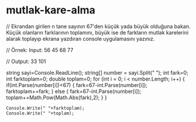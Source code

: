 # mutlak-kare-alma
// Ekrandan girilen n tane sayının 67'den küçük yada büyük olduğuna bakan. Küçük olanların farklarının toplamını, büyük ise de farkların mutlak karelerini alarak toplayıp ekrana yazdıran console uygulamasını yazınız.

// Örnek: Input: 56 45 68 77

// Output: 33 101

string sayi=Console.ReadLine();
string[] number = sayi.Split(" ");
int fark=0;
int farktoplam=0;
double toplam=0;
for (int i = 0; i < number.Length; i++)
{
    if(int.Parse(number[i])<67)
    {
      fark=67-int.Parse(number[i]);  
      farktoplam+=fark;
    }
    else
    {
        fark=67-int.Parse(number[i]);
        toplam+=Math.Pow(Math.Abs(fark),2); 
    }
}


    Console.Write(" "+farktoplam);
    Console.Write(" "+toplam);
